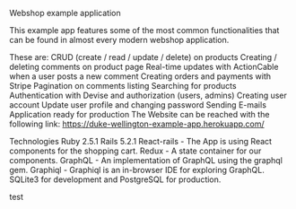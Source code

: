 Webshop example application

This example app features some of the most common functionalities that can be found in almost every modern webshop application.

These are:
CRUD (create / read / update / delete) on products
Creating / deleting comments on product page
Real-time updates with ActionCable when a user posts a new comment
Creating orders and payments with Stripe
Pagination on comments listing
Searching for products
Authentication with Devise and authorization (users, admins)
Creating user account
Update user profile and changing password
Sending E-mails
Application ready for production
The Website can be reached with the following link: https://duke-wellington-example-app.herokuapp.com/

Technologies
Ruby 2.5.1
Rails 5.2.1
React-rails - The App is using React components for the shopping cart.
Redux - A state container for our components.
GraphQL - An implementation of GraphQL using the graphql gem.
Graphiql - Graphiql is an in-browser IDE for exploring GraphQL.
SQLite3 for development and PostgreSQL for production.

test
